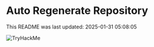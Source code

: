 # Auto Regenerate Repository

This README was last updated: 2025-01-31 05:08:05

 ![TryHackMe](https://tryhackme.com/badge/533634)
